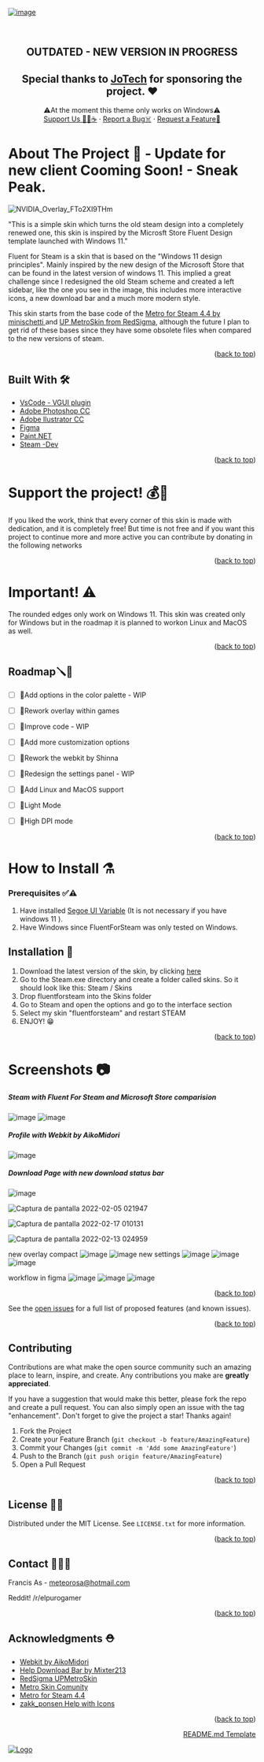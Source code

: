 <div id="top"></div>
<!--
*** Thanks for checking out the Best-README-Template. If you have a suggestion
*** that would make this better, please fork the repo and create a pull request
*** or simply open an issue with the tag "enhancement".
*** Don't forget to give the project a star!
*** Thanks again! Now go create something AMAZING! :D
-->



<!-- PROJECT SHIELDS -->
<!--
*** I'm using markdown "reference style" links for readability.
*** Reference links are enclosed in brackets [ ] instead of parentheses ( ).
*** See the bottom of this document for the declaration of the reference variables
*** for contributors-url, forks-url, etc. This is an optional, concise syntax you may use.
*** https://www.markdownguide.org/basic-syntax/#reference-style-links
-->


<!-- PROJECT LOGO -->

[![image](https://user-images.githubusercontent.com/87723899/202879050-f54671b1-57f1-49cb-a953-5e1c6eae13a0.png)](https://www.patreon.com/FluentForSteam)




<br />
<div align="center">
  <a href="https://github.com/purogamer/Fluent-for-Steam">
    
  </a>

## OUTDATED - NEW VERSION IN PROGRESS
## Special thanks to [JoTech](https://twitter.com/JoTechOfficial) for sponsoring the project.   ♥️
 
 
 <p align="center">
   ⚠️At the moment this theme only works on Windows⚠️
    <br />
    <a href="https://www.patreon.com/FluentForSteam">Support Us 💸🍩☕</a>
    ·
    <a href="https://github.com/purogamer/Fluent-for-Steam/issues">Report a Bug☠️</a>
    ·
    <a href="https://github.com/purogamer/Fluent-for-Steam/issues">Request a Feature📝</a>
  </p>
</div>





<!-- TABLE OF CONTENTS -->


<!-- Sobre este projecto -->
# About The Project 📢 - Update for new client Cooming Soon! - Sneak Peak.
![NVIDIA_Overlay_FTo2XI9THm](https://github.com/user-attachments/assets/aebe6570-1dbc-4612-b0fb-e608bc5d2e1f)



"This is a simple skin which turns the old steam design into a completely renewed one, this skin is inspired by the Microsft Store Fluent Design template launched with Windows 11." 

Fluent for Steam is a skin that is based on the "Windows 11 design principles". Mainly inspired by the new design of the Microsoft Store that can be found in the latest version of windows 11. This implied a great challenge since I redesigned the old Steam scheme and created a left sidebar, like the one you see in the image, this includes more interactive icons, a new download bar and a much more modern style.



<p> This skin starts from the base code of the <a href="https://github.com/minischetti/metro-for-steam">Metro for Steam 4.4 by minischetti </a> and <a href="https://github.com/redsigma/UPMetroSkin">UP MetroSkin from RedSigma</a>, although the future I plan to get rid of these bases since they have some obsolete files when compared to the new versions of steam. </p>






<p align="right">(<a href="#top">back to top</a>)</p>

## Built With 🛠️

* [VsCode - VGUI plugin](https://code.visualstudio.com/Download)
* [Adobe Photoshop CC](https://www.adobe.com/)
* [Adobe Ilustrator CC](https://www.adobe.com/)
* [Figma](https://www.figma.com/)
* [Paint.NET](https://www.getpaint.net/)
* [Steam -Dev](https://store.steampowered.com/?l=spanish/)


<p align="right">(<a href="#top">back to top</a>)</p>

# Support the project! 💰💸

If you liked the work, think that every corner of this skin is made with dedication, and it is completely free! But time is not free and if you want this project to continue more and more active you can contribute by donating in the following networks

<p align="right">(<a href="#top">back to top</a>)</p>

# Important! ⚠️
The rounded edges only work on Windows 11. This skin was created only for Windows but in the roadmap it is planned to workon Linux and MacOS as well.

<p align="right">(<a href="#top">back to top</a>)</p>



<!-- Hoja de ruta -->
## Roadmap🪛🧱

- [ ] 🚫Add options in the color palette - WIP
- [ ] 🚫Rework overlay within games 
- [ ] 🚫Improve code - WIP
- [ ] 🚫Add more customization options
- [ ] 🚫Rework the webkit by Shinna
- [ ] 🚫Redesign the settings panel - WIP
- [ ] 🚫Add Linux and MacOS support
- [ ] 🚫Light Mode
- [ ] 🚫High DPI mode

    
<p align="right">(<a href="#top">back to top</a>)</p>


# How to Install ⚗

### Prerequisites ✅⚠️
1. Have installed [Segoe UI Variable](https://docs.microsoft.com/en-us/windows/apps/design/downloads/#fonts) (It is not necessary if you have windows 11
).
2. Have Windows since FluentForSteam was only tested on Windows.

## Installation 📄

1. Download the latest version of the skin, by clicking [here](https://github.com/purogamer/Fluent-for-Steam/releases)
2. Go to the Steam.exe directory and create a folder called skins. So it should look like this: Steam / Skins
3. Drop fluentforsteam into the Skins folder
4. Go to Steam and open the options and go to the interface section
5. Select my skin "fluentforsteam" and restart STEAM
6. ENJOY! 😁



<p align="right">(<a href="#top">back to top</a>)</p>



<!-- USAGE EXAMPLES -->
# Screenshots 📷

##### Steam with Fluent For Steam and Microsoft Store comparision
![image](https://user-images.githubusercontent.com/87723899/145313137-8fd615a1-37b7-40a2-991e-e6733cb14a63.png)
![image](https://user-images.githubusercontent.com/87723899/145313156-ebe161a0-72d5-4e89-b284-184c3bdf4178.png)
##### Profile with Webkit by AikoMidori
![image](https://user-images.githubusercontent.com/87723899/145314405-e8bf073a-4468-4b4f-9a8d-e7bd8c10e926.png)
##### Download Page with new download status bar
![image](https://user-images.githubusercontent.com/87723899/145314569-9b171bd2-5dc2-4414-b1a9-6e43ecfa1e1d.png)

![Captura de pantalla 2022-02-05 021947](https://user-images.githubusercontent.com/87723899/154415862-f8589204-23f2-4156-a1bd-ba7974132bab.png)


![Captura de pantalla 2022-02-17 010131](https://user-images.githubusercontent.com/87723899/154415888-b77275a8-6044-4b05-bb99-2a841db4623a.png)



![Captura de pantalla 2022-02-13 024959](https://user-images.githubusercontent.com/87723899/154415868-0b11811e-fdd3-47a4-903c-485e148bafd5.png)

new overlay compact
![image](https://user-images.githubusercontent.com/87723899/164876846-d2309ed0-aaad-4072-b4ea-1a76e6444d8c.png)
![image](https://user-images.githubusercontent.com/87723899/165015595-586acc2c-3e09-4d62-bbba-9c2f31cc1517.png)
new settings
![image](https://user-images.githubusercontent.com/87723899/167223350-48944f0d-6875-4a58-9298-a0ac05cfb8d7.png)
![image](https://user-images.githubusercontent.com/87723899/167228999-dbdf0cda-41be-4142-9cc0-81dd3e6f0642.png)
![image](https://user-images.githubusercontent.com/87723899/175799835-835d237f-359c-4b6c-9701-6beb955b59f5.png)

workflow in figma
![image](https://user-images.githubusercontent.com/87723899/167724947-07a43470-de86-47af-b33c-bdb5ce9a8e08.png)
![image](https://user-images.githubusercontent.com/87723899/168718840-80023cf8-8fae-47fc-b91d-f37db2c38ceb.png)
![image](https://user-images.githubusercontent.com/87723899/168719130-4f138c7a-8c42-4cd4-a671-6f3000071c76.png)









<p align="right">(<a href="#top">back to top</a>)</p>





See the [open issues](https://github.com/purogamer/Fluent-for-Steam) for a full list of proposed features (and known issues).

<p align="right">(<a href="#top">back to top</a>)</p>



<!-- CONTRIBUTING -->
## Contributing 

Contributions are what make the open source community such an amazing place to learn, inspire, and create. Any contributions you make are **greatly appreciated**.

If you have a suggestion that would make this better, please fork the repo and create a pull request. You can also simply open an issue with the tag "enhancement".
Don't forget to give the project a star! Thanks again!

1. Fork the Project
2. Create your Feature Branch (`git checkout -b feature/AmazingFeature`)
3. Commit your Changes (`git commit -m 'Add some AmazingFeature'`)
4. Push to the Branch (`git push origin feature/AmazingFeature`)
5. Open a Pull Request

<p align="right">(<a href="#top">back to top</a>)</p>



<!-- LICENSE -->
## License 📖🆓

Distributed under the MIT License. See `LICENSE.txt` for more information.

<p align="right">(<a href="#top">back to top</a>)</p>



<!-- CONTACT -->
## Contact 📱📧📞

Francis As - meteorosa@hotmail.com

Reddit! /r/elpurogamer



<p align="right">(<a href="#top">back to top</a>)</p>



<!-- ACKNOWLEDGMENTS -->
## Acknowledgments ⛑️
 

* [Webkit by AikoMidori](https://github.com/AikoMidori/steam-dark-mode)
* [Help Download Bar by Mixter213](https://github.com/Mixter213/Steam-Skins)
* [RedSigma UPMetroSkin](https://github.com/redsigma/UPMetroSkin)
* [Metro Skin Comunity](https://steamcommunity.com/groups/metroskin)
* [Metro for Steam 4.4](https://github.com/minischetti/metro-for-steam)
* [zakk_ponsen Help with Icons](https://www.reddit.com/user/zakk_ponsen)



<p align="right">(<a href="#top">back to top</a>)</p>

<p align="right"><a href="https://github.com/othneildrew/Best-README-Template"</a>README.md Template</p>

<!-- MARKDOWN LINKS & IMAGES -->
<!-- https://www.markdownguide.org/basic-syntax/#reference-style-links -->
[contributors-shield]: https://img.shields.io/github/contributors/othneildrew/Best-README-Template.svg?style=for-the-badge
[contributors-url]: https://github.com/othneildrew/Best-README-Template/graphs/contributors
[forks-shield]: https://img.shields.io/github/forks/othneildrew/Best-README-Template.svg?style=for-the-badge
[forks-url]: https://github.com/othneildrew/Best-README-Template/network/members
[stars-shield]: https://img.shields.io/github/stars/othneildrew/Best-README-Template.svg?style=for-the-badge
[stars-url]: https://github.com/othneildrew/Best-README-Template/stargazers
[issues-shield]: https://img.shields.io/github/issues/othneildrew/Best-README-Template.svg?style=for-the-badge
[issues-url]: https://github.com/othneildrew/Best-README-Template/issues
[license-shield]: https://img.shields.io/github/license/othneildrew/Best-README-Template.svg?style=for-the-badge
[license-url]: https://github.com/othneildrew/Best-README-Template/blob/master/LICENSE.txt
[linkedin-shield]: https://img.shields.io/badge/-LinkedIn-black.svg?style=for-the-badge&logo=linkedin&colorB=555
[linkedin-url]: https://linkedin.com/in/othneildrew
[product-screenshot]: images/screenshot.png


  <img src="https://user-images.githubusercontent.com/87723899/148888284-465d0a33-b72f-40cd-a8d4-c099bc48c553.png" alt="Logo">
